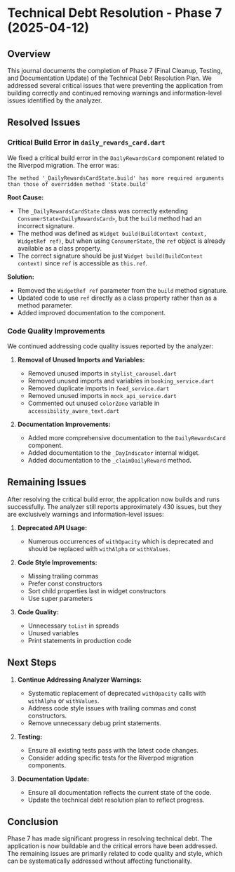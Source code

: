# Technical Debt Resolution - Phase 7 (2025-04-12)

## Overview

This journal documents the completion of Phase 7 (Final Cleanup, Testing, and Documentation Update) of the Technical Debt Resolution Plan. We addressed several critical issues that were preventing the application from building correctly and continued removing warnings and information-level issues identified by the analyzer.

## Resolved Issues

### Critical Build Error in `daily_rewards_card.dart`

We fixed a critical build error in the `DailyRewardsCard` component related to the Riverpod migration. The error was:

```
The method '_DailyRewardsCardState.build' has more required arguments than those of overridden method 'State.build'
```

**Root Cause:**
- The `_DailyRewardsCardState` class was correctly extending `ConsumerState<DailyRewardsCard>`, but the `build` method had an incorrect signature.
- The method was defined as `Widget build(BuildContext context, WidgetRef ref)`, but when using `ConsumerState`, the `ref` object is already available as a class property.
- The correct signature should be just `Widget build(BuildContext context)` since `ref` is accessible as `this.ref`.

**Solution:**
- Removed the `WidgetRef ref` parameter from the `build` method signature.
- Updated code to use `ref` directly as a class property rather than as a method parameter.
- Added improved documentation to the component.

### Code Quality Improvements

We continued addressing code quality issues reported by the analyzer:

1. **Removal of Unused Imports and Variables:**
   - Removed unused imports in `stylist_carousel.dart`
   - Removed unused imports and variables in `booking_service.dart`
   - Removed duplicate imports in `feed_service.dart`
   - Removed unused imports in `mock_api_service.dart`
   - Commented out unused `colorZone` variable in `accessibility_aware_text.dart`

2. **Documentation Improvements:**
   - Added more comprehensive documentation to the `DailyRewardsCard` component.
   - Added documentation to the `_DayIndicator` internal widget.
   - Added documentation to the `_claimDailyReward` method.

## Remaining Issues

After resolving the critical build error, the application now builds and runs successfully. The analyzer still reports approximately 430 issues, but they are exclusively warnings and information-level issues:

1. **Deprecated API Usage:**
   - Numerous occurrences of `withOpacity` which is deprecated and should be replaced with `withAlpha` or `withValues`.

2. **Code Style Improvements:**
   - Missing trailing commas
   - Prefer const constructors
   - Sort child properties last in widget constructors
   - Use super parameters

3. **Code Quality:**
   - Unnecessary `toList` in spreads
   - Unused variables
   - Print statements in production code

## Next Steps

1. **Continue Addressing Analyzer Warnings:**
   - Systematic replacement of deprecated `withOpacity` calls with `withAlpha` or `withValues`.
   - Address code style issues with trailing commas and const constructors.
   - Remove unnecessary debug print statements.

2. **Testing:**
   - Ensure all existing tests pass with the latest code changes.
   - Consider adding specific tests for the Riverpod migration components.

3. **Documentation Update:**
   - Ensure all documentation reflects the current state of the code.
   - Update the technical debt resolution plan to reflect progress.

## Conclusion

Phase 7 has made significant progress in resolving technical debt. The application is now buildable and the critical errors have been addressed. The remaining issues are primarily related to code quality and style, which can be systematically addressed without affecting functionality.

